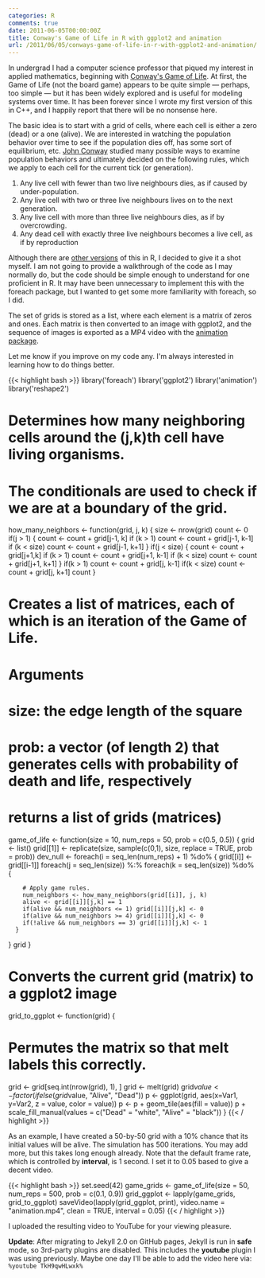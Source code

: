 ```yaml
---
categories: R
comments: true
date: 2011-06-05T00:00:00Z
title: Conway's Game of Life in R with ggplot2 and animation
url: /2011/06/05/conways-game-of-life-in-r-with-ggplot2-and-animation/
---
```


In undergrad I had a computer science professor that piqued my interest in applied mathematics, beginning with [Conway's Game of Life](http://en.wikipedia.org/wiki/Conway%27s_Game_of_Life). At first, the Game of Life (not the board game) appears to be quite simple — perhaps, too simple — but it has been widely explored and is useful for modeling systems over time. It has been forever since I wrote my first version of this in C++, and I happily report that there will be no nonsense here.

The basic idea is to start with a grid of cells, where each cell is either a zero (dead) or a one (alive). We are interested in watching the population behavior over time to see if the population dies off, has some sort of equilibrium, etc. [John Conway](http://en.wikipedia.org/wiki/John_Horton_Conway) studied many possible ways to examine population behaviors and ultimately decided on the following rules, which we apply to each cell for the current tick (or generation).

1. Any live cell with fewer than two live neighbours dies, as if caused by under-population.
2. Any live cell with two or three live neighbours lives on to the next generation.
3. Any live cell with more than three live neighbours dies, as if by overcrowding.
4. Any dead cell with exactly three live neighbours becomes a live cell, as if by reproduction

Although there are [other versions](http://www.statisticsblog.com/2010/05/game-of-life-in-r/) of this in R, I decided to give it a shot myself. I am not going to provide a walkthrough of the code as I may normally do, but the code should be simple enough to understand for one proficient in R. It may have been unnecessary to implement this with the foreach package, but I wanted to get some more familiarity with foreach, so I did.

The set of grids is stored as a list, where each element is a matrix of zeros and ones. Each matrix is then converted to an image with ggplot2, and the sequence of images is exported as a MP4 video with the [animation package](http://cran.r-project.org/web/packages/animation/index.html).

Let me know if you improve on my code any. I'm always interested in learning how to do things better.


{{< highlight bash >}}
library('foreach')
library('ggplot2')
library('animation')
library('reshape2')
 
# Determines how many neighboring cells around the (j,k)th cell have living organisms.
# The conditionals are used to check if we are at a boundary of the grid.
how_many_neighbors <- function(grid, j, k) {
  size <- nrow(grid)
  count <- 0
  if(j > 1) {
    count <- count + grid[j-1, k]
    if (k > 1) count <- count + grid[j-1, k-1]
    if (k < size) count <- count + grid[j-1, k+1]
  }
  if(j < size) {
    count <- count + grid[j+1,k]
    if (k > 1) count <- count + grid[j+1, k-1]
    if (k < size) count <- count + grid[j+1, k+1]
  }
  if(k > 1) count <- count + grid[j, k-1]
  if(k < size) count <- count + grid[j, k+1]
  count
}
 
# Creates a list of matrices, each of which is an iteration of the Game of Life.
# Arguments
# size: the edge length of the square
# prob: a vector (of length 2) that generates cells with probability of death and life, respectively
# returns a list of grids (matrices)
game_of_life <- function(size = 10, num_reps = 50, prob = c(0.5, 0.5)) {
  grid <- list()
  grid[[1]] <- replicate(size, sample(c(0,1), size, replace = TRUE, prob = prob))
  dev_null <- foreach(i = seq_len(num_reps) + 1) %do% {
    grid[[i]] <- grid[[i-1]]
    foreach(j = seq_len(size)) %:%
      foreach(k = seq_len(size)) %do% {
 
        # Apply game rules.
        num_neighbors <- how_many_neighbors(grid[[i]], j, k)
        alive <- grid[[i]][j,k] == 1
        if(alive && num_neighbors <= 1) grid[[i]][j,k] <- 0
        if(alive && num_neighbors >= 4) grid[[i]][j,k] <- 0
        if(!alive && num_neighbors == 3) grid[[i]][j,k] <- 1
      }
  }
  grid
}
 
# Converts the current grid (matrix) to a ggplot2 image
grid_to_ggplot <- function(grid) {
  # Permutes the matrix so that melt labels this correctly.
  grid <- grid[seq.int(nrow(grid), 1), ]
  grid <- melt(grid)
  grid$value <- factor(ifelse(grid$value, "Alive", "Dead"))
  p <- ggplot(grid, aes(x=Var1, y=Var2, z = value, color = value))
  p <- p + geom_tile(aes(fill = value))
  p  + scale_fill_manual(values = c("Dead" = "white", "Alive" = "black"))
}
{{< / highlight >}}

As an example, I have created a 50-by-50 grid with a 10% chance that its initial values will be alive. The simulation has 500 iterations. You may add more, but this takes long enough already. Note
that the default frame rate, which is controlled by __interval__, is 1 second. I set it to 0.05
based to give a decent video.

{{< highlight bash >}}
set.seed(42)
game_grids <- game_of_life(size = 50, num_reps = 500, prob = c(0.1, 0.9))
grid_ggplot <- lapply(game_grids, grid_to_ggplot)
saveVideo(lapply(grid_ggplot, print), video.name = "animation.mp4", clean = TRUE, interval = 0.05)
{{< / highlight >}}

I uploaded the resulting video to YouTube for your viewing pleasure.

**Update**: After migrating to Jekyll 2.0 on GitHub pages, Jekyll is run in **safe** mode, so 3rd-party plugins are disabled. This includes the **youtube** plugin I was using previously. Maybe one day I'll be able to add the video here via: `%youtube TkH9qwHLwxk%`

